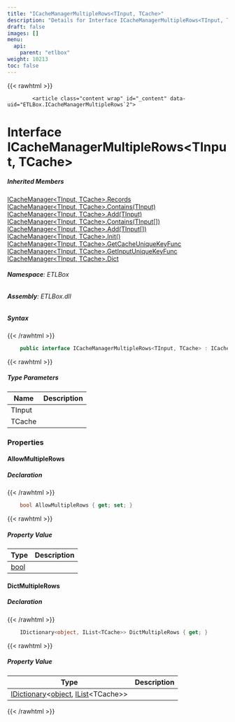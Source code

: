 ```yaml
---
title: "ICacheManagerMultipleRows<TInput, TCache>"
description: "Details for Interface ICacheManagerMultipleRows<TInput, TCache> (ETLBox)"
draft: false
images: []
menu:
  api:
    parent: "etlbox"
weight: 10213
toc: false
---
```


{{< rawhtml >}}

            <article class="content wrap" id="_content" data-uid="ETLBox.ICacheManagerMultipleRows`2">
  <h1 id="ETLBox_ICacheManagerMultipleRows_2" data-uid="ETLBox.ICacheManagerMultipleRows`2" class="text-break">Interface ICacheManagerMultipleRows&lt;TInput, TCache&gt;
</h1>
  <div class="markdown level0 summary"></div>
  <div class="markdown level0 conceptual"></div>
  <div class="inheritedMembers">
    <h5>Inherited Members</h5>
    <div>
      <a class="xref" href="/api/etlbox/icachemanager-2#ETLBox_ICacheManager_2_Records">ICacheManager&lt;TInput, TCache&gt;.Records</a>
    </div>
    <div>
      <a class="xref" href="/api/etlbox/icachemanager-2#ETLBox_ICacheManager_2_Contains__0_">ICacheManager&lt;TInput, TCache&gt;.Contains(TInput)</a>
    </div>
    <div>
      <a class="xref" href="/api/etlbox/icachemanager-2#ETLBox_ICacheManager_2_Add__0_">ICacheManager&lt;TInput, TCache&gt;.Add(TInput)</a>
    </div>
    <div>
      <a class="xref" href="/api/etlbox/icachemanager-2#ETLBox_ICacheManager_2_Contains__0___">ICacheManager&lt;TInput, TCache&gt;.Contains(TInput[])</a>
    </div>
    <div>
      <a class="xref" href="/api/etlbox/icachemanager-2#ETLBox_ICacheManager_2_Add__0___">ICacheManager&lt;TInput, TCache&gt;.Add(TInput[])</a>
    </div>
    <div>
      <a class="xref" href="/api/etlbox/icachemanager-2#ETLBox_ICacheManager_2_Init">ICacheManager&lt;TInput, TCache&gt;.Init()</a>
    </div>
    <div>
      <a class="xref" href="/api/etlbox/icachemanager-2#ETLBox_ICacheManager_2_GetCacheUniqueKeyFunc">ICacheManager&lt;TInput, TCache&gt;.GetCacheUniqueKeyFunc</a>
    </div>
    <div>
      <a class="xref" href="/api/etlbox/icachemanager-2#ETLBox_ICacheManager_2_GetInputUniqueKeyFunc">ICacheManager&lt;TInput, TCache&gt;.GetInputUniqueKeyFunc</a>
    </div>
    <div>
      <a class="xref" href="/api/etlbox/icachemanager-2#ETLBox_ICacheManager_2_Dict">ICacheManager&lt;TInput, TCache&gt;.Dict</a>
    </div>
  </div>
<h6><strong>Namespace</strong>: ETLBox</h6>
  <h6><strong>Assembly</strong>: ETLBox.dll</h6>
  <h5 id="ETLBox_ICacheManagerMultipleRows_2_syntax">Syntax</h5>
{{< /rawhtml >}}

```C#
    public interface ICacheManagerMultipleRows<TInput, TCache> : ICacheManager<TInput, TCache>
```

{{< rawhtml >}}
  <h5 class="typeParameters">Type Parameters</h5>
  <table class="table table-bordered table-condensed">
    <thead>
      <tr>
        <th>Name</th>
        <th>Description</th>
      </tr>
    </thead>
    <tbody>
      <tr>
        <td><span class="parametername">TInput</span></td>
        <td></td>
      </tr>
      <tr>
        <td><span class="parametername">TCache</span></td>
        <td></td>
      </tr>
    </tbody>
  </table>
  <h3 id="properties">Properties
</h3>
  <a id="ETLBox_ICacheManagerMultipleRows_2_AllowMultipleRows_" data-uid="ETLBox.ICacheManagerMultipleRows`2.AllowMultipleRows*"></a>
  <h4 id="ETLBox_ICacheManagerMultipleRows_2_AllowMultipleRows" data-uid="ETLBox.ICacheManagerMultipleRows`2.AllowMultipleRows">AllowMultipleRows</h4>
  <div class="markdown level1 summary"></div>
  <div class="markdown level1 conceptual"></div>
  <h5 class="declaration">Declaration</h5>
{{< /rawhtml >}}

```C#
    bool AllowMultipleRows { get; set; }
```

{{< rawhtml >}}
  <h5 class="propertyValue">Property Value</h5>
  <table class="table table-bordered table-condensed">
    <thead>
      <tr>
        <th>Type</th>
        <th>Description</th>
      </tr>
    </thead>
    <tbody>
      <tr>
        <td><a class="xref" href="https://learn.microsoft.com/dotnet/api/system.boolean">bool</a></td>
        <td></td>
      </tr>
    </tbody>
  </table>
  <a id="ETLBox_ICacheManagerMultipleRows_2_DictMultipleRows_" data-uid="ETLBox.ICacheManagerMultipleRows`2.DictMultipleRows*"></a>
  <h4 id="ETLBox_ICacheManagerMultipleRows_2_DictMultipleRows" data-uid="ETLBox.ICacheManagerMultipleRows`2.DictMultipleRows">DictMultipleRows</h4>
  <div class="markdown level1 summary"></div>
  <div class="markdown level1 conceptual"></div>
  <h5 class="declaration">Declaration</h5>
{{< /rawhtml >}}

```C#
    IDictionary<object, IList<TCache>> DictMultipleRows { get; }
```

{{< rawhtml >}}
  <h5 class="propertyValue">Property Value</h5>
  <table class="table table-bordered table-condensed">
    <thead>
      <tr>
        <th>Type</th>
        <th>Description</th>
      </tr>
    </thead>
    <tbody>
      <tr>
        <td><a class="xref" href="https://learn.microsoft.com/dotnet/api/system.collections.generic.idictionary-2">IDictionary</a>&lt;<a class="xref" href="https://learn.microsoft.com/dotnet/api/system.object">object</a>, <a class="xref" href="https://learn.microsoft.com/dotnet/api/system.collections.generic.ilist-1">IList</a>&lt;TCache&gt;&gt;</td>
        <td></td>
      </tr>
    </tbody>
  </table>

{{< /rawhtml >}}

